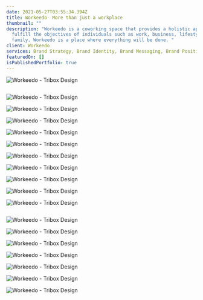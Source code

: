```yaml
---
date: 2021-05-27T03:55:34.394Z
title: Workeedo- More than just a workplace
thumbnail: ""
description: "Workeedo is a coworking space that provides a holistic approach to
  fulfill the objectives of individuals such as work, business, lifestyle, and
  family. Workeedo is a place where everything will be done. "
client: Workeedo
services: Brand Strategy, Brand Identity, Brand Messaging, Brand Positioning
featuredOn: []
isPublishedPortfolio: true
---
```

![Workeedo - Tribox Design](2.jpg "Workeedo - Tribox Design")

![]()

![Workeedo - Tribox Design](3.png "Workeedo - Tribox Design")

![Workeedo - Tribox Design](4.png "Workeedo - Tribox Design")

![Workeedo - Tribox Design](5.png "Workeedo - Tribox Design")

![Workeedo - Tribox Design](3.png "Workeedo - Tribox Design")

![Workeedo - Tribox Design](6.png "Workeedo - Tribox Design")

![Workeedo - Tribox Design](4.png "Workeedo - Tribox Design")

![Workeedo - Tribox Design](5.png "Workeedo - Tribox Design")

![Workeedo - Tribox Design](6.png "Workeedo - Tribox Design")

![Workeedo - Tribox Design](8.png "Workeedo - Tribox Design")

![Workeedo - Tribox Design](9.png "Workeedo - Tribox Design")

![]()

![Workeedo - Tribox Design](10.png "Workeedo - Tribox Design")

![Workeedo - Tribox Design](11.png "Workeedo - Tribox Design")

![Workeedo - Tribox Design](12.png "Workeedo - Tribox Design")

![Workeedo - Tribox Design](13.png "Workeedo - Tribox Design")

![Workeedo - Tribox Design](14.png "Workeedo - Tribox Design")

![Workeedo - Tribox Design](15.png "Workeedo - Tribox Design")

![Workeedo - Tribox Design](16.png "Workeedo - Tribox Design")
